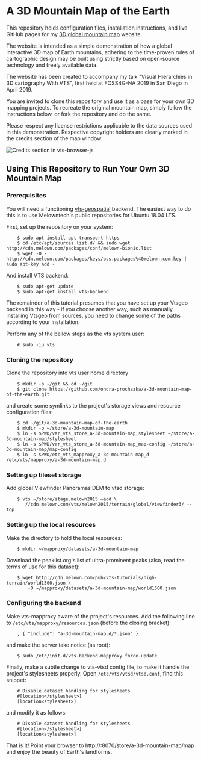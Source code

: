 # A 3D Mountain Map of the Earth

This repository holds configuration files, installation instructions, and
live GitHub pages for my [3D global mountain map][1] website.

The website is intended as a simple demonstration of how a global
interactive 3D map of Earth mountains, adhering to the time-proven rules of
cartographic design may be built using strictly based on open-source
technology and freely available data.

The website has been created to accompany my talk "Visual Hierarchies in 3D
cartography With VTS", first held at FOSS4G-NA 2019 in San Diego in April
2019.

You are invited to clone this repository and use it as a base for your own 3D
mapping projects. To recreate the original mountain map, simply follow the
instructions below, or fork the repository and do the same.

Please respect any license restrictions applicable to the data sources used
in this demonstration. Respective copyright holders are clearly marked in the
credits section of the map window.

![Credits section in vts-browser-js][3]


## Using This Repository to Run Your Own 3D Mountain Map

### Prerequisites 

You will need a functioning [vts-geospatial][2] backend. The easiest way to do this is to
use Melowntech's public repositories for Ubuntu 18.04 LTS.

First, set up the repository on your system:

```
    $ sudo apt install apt-transport-https
    $ cd /etc/apt/sources.list.d/ && sudo wget http://cdn.melown.com/packages/conf/melown-bionic.list
    $ wget -O - http://cdn.melown.com/packages/keys/oss.packages%40melown.com.key | sudo apt-key add -
```

And install VTS backend:

```
    $ sudo apt-get update
    $ sudo apt-get install vts-backend
```

The remainder of this tutorial presumes that you have set up your Vtsgeo
backend in this way - if you choose another way, such as manually installing
Vtsgeo from sources, you need to change some of the paths according to your
installation.

Perform any of the bellow steps as the vts system user:

```
    # sudo -iu vts
```

### Cloning the repository 

Clone the repository into vts user home directory

```
    $ mkdir -p ~/git && cd ~/git
    $ git clone https://github.com/ondra-prochazka/a-3d-mountain-map-of-the-earth.git
```

and create some symlinks to the project's storage views and resource
configuration files:

```
    $ cd ~/git/a-3d-mountain-map-of-the-earth
    $ mkdir -p ~/store/a-3d-mountain-map
    $ ln -s $PWD/var_vts_store_a-3d-mountain-map_stylesheet ~/store/a-3d-mountain-map/stylesheet
    $ ln -s $PWD/var_vts_store_a-3d-mountain-map_map-config ~/store/a-3d-mountain-map/map-config
    $ ln -s $PWD/etc_vts_mapproxy_a-3d-mountain-map_d /etc/vts/mapproxy/a-3d-mountain-map.d
```

### Setting up tileset storage

Add global Viewfinder Panoramas DEM to vtsd storage:

```
    $ vts ~/store/stage.melown2015 –add \ 	          
       //cdn.melown.com/vts/melown2015/terrain/global/viewfinder3/ --top
```

### Setting up the local resources

Make the directory to hold the local resources:

```
    $ mkdir ~/mapproxy/datasets/a-3d-mountain-map
```

Download the peaklist.org's list of ultra-prominent peaks (also, read the
terms of use for this dataset):

```
    $ wget http://cdn.melown.com/pub/vts-tutorials/high-terrain/world1500.json \
        -O ~/mapproxy/datasets/a-3d-mountain-map/world1500.json 
```


### Configuring the backend 

Make vts-mapproxy aware of the project's resources. Add the following line to
`/etc/vts/mapproxy/resources.json` (before the closing bracket):

```
    , { "include": "a-3d-mountain-map.d/*.json" }
```

and make the server take notice (as root):

```
    $ sudo /etc/init.d/vts-backend-mapproxy force-update    
```

Finally, make a subtle change to vts-vtsd config file, to make it handle the project's stylesheets properly.
Open `/etc/vts/vtsd/vtsd.conf`, find this snippet:

```
    # Disable dataset handling for stylesheets
    #[location</stylesheet>]
    [location<stylesheet>]
```

and modify it as follows:

```
    # Disable dataset handling for stylesheets
    #[location</stylesheet>]
    [location<stylesheet>]
```

That is it! Point your browser to http://<your-server>:8070/store/a-3d-mountain-map/map
and enjoy the beauty of Earth's landforms. 


[1]: https://ondra-prochazka.github.io/a-3d-mountain-map-of-the-earth
[2]: https://vtsdocs.melown.com/
[3]: ../master/media/credits.png
